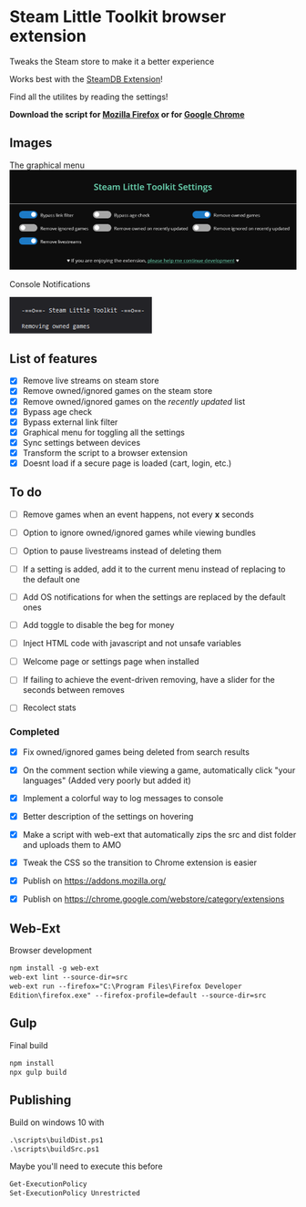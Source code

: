 # Steam Little Toolkit browser extension
Tweaks the Steam store to make it a better experience

Works best with the [SteamDB Extension](https://steamdb.info/extension/)!

Find all the utilites by reading the settings!

**Download the script for [Mozilla Firefox](https://addons.mozilla.org/en-US/firefox/addon/steam-little-toolkit/) or for [Google Chrome](https://chrome.google.com/webstore/detail/steam-little-toolkit/pnhdnmabfhccfeopkagnbddebnkamkfk?hl=es)**


## Images

The graphical menu
![Menu](README/images/Graphical_Menu.PNG)

Console Notifications

![Notifications](README/images/Notifications.PNG)

## List of features
- [x] Remove live streams on steam store
- [x] Remove owned/ignored games on the steam store
- [x] Remove owned/ignored games on the *recently updated* list
- [x] Bypass age check
- [x] Bypass external link filter
- [x] Graphical menu for toggling all the settings
- [x] Sync settings between devices
- [x] Transform the script to a browser extension
- [x] Doesnt load if a secure page is loaded (cart, login, etc.)

## To do
- [ ] Remove games when an event happens, not every **x** seconds
- [ ] Option to ignore owned/ignored games while viewing bundles
- [ ] Option to pause livestreams instead of deleting them
- [ ] If a setting is added, add it to the current menu instead of replacing to the default one
- [ ] Add OS notifications for when the settings are replaced by the default ones
- [ ] Add toggle to disable the beg for money
- [ ] Inject HTML code with javascript and not unsafe variables
- [ ] Welcome page or settings page when installed
- [ ] If failing to achieve the event-driven removing, have a slider for the seconds between removes
- [ ] Recolect stats 



### Completed

- [x] Fix owned/ignored games being deleted from search results
- [x] On the comment section while viewing a game, automatically click "your languages" (Added very poorly but added it)
- [x] Implement a colorful way to log messages to console
- [x] Better description of the settings on hovering
- [x] Make a script with web-ext that automatically zips the src and dist folder and uploads them to AMO
- [x] Tweak the CSS so the transition to Chrome extension is easier
- [x] Publish on https://addons.mozilla.org/
- [x] Publish on https://chrome.google.com/webstore/category/extensions


## Web-Ext
Browser development
```
npm install -g web-ext
web-ext lint --source-dir=src
web-ext run --firefox="C:\Program Files\Firefox Developer Edition\firefox.exe" --firefox-profile=default --source-dir=src
```

## Gulp
Final build
```
npm install
npx gulp build
```

## Publishing
Build on windows 10 with
```
.\scripts\buildDist.ps1
.\scripts\buildSrc.ps1
```

Maybe you'll need to execute this before
```
Get-ExecutionPolicy
Set-ExecutionPolicy Unrestricted
```